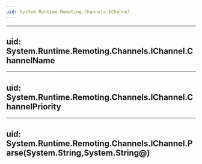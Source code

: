 ```yaml
---
uid: System.Runtime.Remoting.Channels.IChannel
---
```


---
uid: System.Runtime.Remoting.Channels.IChannel.ChannelName
---

---
uid: System.Runtime.Remoting.Channels.IChannel.ChannelPriority
---

---
uid: System.Runtime.Remoting.Channels.IChannel.Parse(System.String,System.String@)
---
